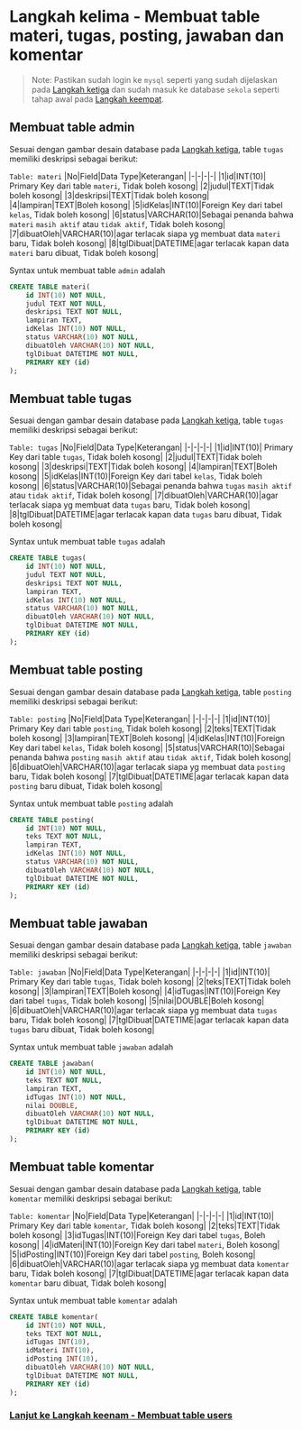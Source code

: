 # Langkah kelima - Membuat table materi, tugas, posting, jawaban dan komentar

> Note: Pastikan sudah login ke `mysql` seperti yang sudah dijelaskan pada [Langkah ketiga](/steps/langkah3.md) dan sudah masuk ke database `sekola` seperti tahap awal pada [Langkah keempat](/steps/langkah4.md).

## Membuat table admin
Sesuai dengan gambar desain database pada [Langkah ketiga](/steps/langkah3.md), table `tugas` memiliki deskripsi sebagai berikut:

`Table: materi`
|No|Field|Data Type|Keterangan|
|-|-|-|-|
|1|id|INT(10)| Primary Key dari table `materi`, Tidak boleh kosong|
|2|judul|TEXT|Tidak boleh kosong|
|3|deskripsi|TEXT|Tidak boleh kosong|
|4|lampiran|TEXT|Boleh kosong|
|5|idKelas|INT(10)|Foreign Key dari tabel `kelas`, Tidak boleh kosong|
|6|status|VARCHAR(10)|Sebagai penanda bahwa `materi` `masih aktif` atau `tidak aktif`, Tidak boleh kosong|
|7|dibuatOleh|VARCHAR(10)|agar terlacak siapa yg membuat data `materi` baru, Tidak boleh kosong|
|8|tglDibuat|DATETIME|agar terlacak kapan data `materi` baru dibuat, Tidak boleh kosong|

Syntax untuk membuat table `admin` adalah 
```sql
CREATE TABLE materi(
    id INT(10) NOT NULL,
    judul TEXT NOT NULL,
    deskripsi TEXT NOT NULL,
    lampiran TEXT,
    idKelas INT(10) NOT NULL,
    status VARCHAR(10) NOT NULL,
    dibuatOleh VARCHAR(10) NOT NULL,
    tglDibuat DATETIME NOT NULL,
    PRIMARY KEY (id)
);
```

## Membuat table tugas
Sesuai dengan gambar desain database pada [Langkah ketiga](/steps/langkah3.md), table `tugas` memiliki deskripsi sebagai berikut:

`Table: tugas`
|No|Field|Data Type|Keterangan|
|-|-|-|-|
|1|id|INT(10)| Primary Key dari table `tugas`, Tidak boleh kosong|
|2|judul|TEXT|Tidak boleh kosong|
|3|deskripsi|TEXT|Tidak boleh kosong|
|4|lampiran|TEXT|Boleh kosong|
|5|idKelas|INT(10)|Foreign Key dari tabel `kelas`, Tidak boleh kosong|
|6|status|VARCHAR(10)|Sebagai penanda bahwa `tugas` `masih aktif` atau `tidak aktif`, Tidak boleh kosong|
|7|dibuatOleh|VARCHAR(10)|agar terlacak siapa yg membuat data `tugas` baru, Tidak boleh kosong|
|8|tglDibuat|DATETIME|agar terlacak kapan data `tugas` baru dibuat, Tidak boleh kosong|

Syntax untuk membuat table `tugas` adalah 
```sql
CREATE TABLE tugas(
    id INT(10) NOT NULL,
    judul TEXT NOT NULL,
    deskripsi TEXT NOT NULL,
    lampiran TEXT,
    idKelas INT(10) NOT NULL,
    status VARCHAR(10) NOT NULL,
    dibuatOleh VARCHAR(10) NOT NULL,
    tglDibuat DATETIME NOT NULL,
    PRIMARY KEY (id)
);
```

## Membuat table posting
Sesuai dengan gambar desain database pada [Langkah ketiga](/steps/langkah3.md), table `posting` memiliki deskripsi sebagai berikut:

`Table: posting`
|No|Field|Data Type|Keterangan|
|-|-|-|-|
|1|id|INT(10)| Primary Key dari table `posting`, Tidak boleh kosong|
|2|teks|TEXT|Tidak boleh kosong|
|3|lampiran|TEXT|Boleh kosong|
|4|idKelas|INT(10)|Foreign Key dari tabel `kelas`, Tidak boleh kosong|
|5|status|VARCHAR(10)|Sebagai penanda bahwa `posting` `masih aktif` atau `tidak aktif`, Tidak boleh kosong|
|6|dibuatOleh|VARCHAR(10)|agar terlacak siapa yg membuat data `posting` baru, Tidak boleh kosong|
|7|tglDibuat|DATETIME|agar terlacak kapan data `posting` baru dibuat, Tidak boleh kosong|

Syntax untuk membuat table `posting` adalah 
```sql
CREATE TABLE posting(
    id INT(10) NOT NULL,
    teks TEXT NOT NULL,
    lampiran TEXT,
    idKelas INT(10) NOT NULL,
    status VARCHAR(10) NOT NULL,
    dibuatOleh VARCHAR(10) NOT NULL,
    tglDibuat DATETIME NOT NULL,
    PRIMARY KEY (id)
);
```

## Membuat table jawaban
Sesuai dengan gambar desain database pada [Langkah ketiga](/steps/langkah3.md), table `jawaban` memiliki deskripsi sebagai berikut:

`Table: jawaban`
|No|Field|Data Type|Keterangan|
|-|-|-|-|
|1|id|INT(10)| Primary Key dari table `tugas`, Tidak boleh kosong|
|2|teks|TEXT|Tidak boleh kosong|
|3|lampiran|TEXT|Boleh kosong|
|4|idTugas|INT(10)|Foreign Key dari tabel `tugas`, Tidak boleh kosong|
|5|nilai|DOUBLE|Boleh kosong|
|6|dibuatOleh|VARCHAR(10)|agar terlacak siapa yg membuat data `tugas` baru, Tidak boleh kosong|
|7|tglDibuat|DATETIME|agar terlacak kapan data `tugas` baru dibuat, Tidak boleh kosong|

Syntax untuk membuat table `jawaban` adalah 
```sql
CREATE TABLE jawaban(
    id INT(10) NOT NULL,
    teks TEXT NOT NULL,
    lampiran TEXT,
    idTugas INT(10) NOT NULL,
    nilai DOUBLE,
    dibuatOleh VARCHAR(10) NOT NULL,
    tglDibuat DATETIME NOT NULL,
    PRIMARY KEY (id)
);
```

## Membuat table komentar
Sesuai dengan gambar desain database pada [Langkah ketiga](/steps/langkah3.md), table `komentar` memiliki deskripsi sebagai berikut:

`Table: komentar`
|No|Field|Data Type|Keterangan|
|-|-|-|-|
|1|id|INT(10)| Primary Key dari table `komentar`, Tidak boleh kosong|
|2|teks|TEXT|Tidak boleh kosong|
|3|idTugas|INT(10)|Foreign Key dari tabel `tugas`, Boleh kosong|
|4|idMateri|INT(10)|Foreign Key dari tabel `materi`, Boleh kosong|
|5|idPosting|INT(10)|Foreign Key dari tabel `posting`, Boleh kosong|
|6|dibuatOleh|VARCHAR(10)|agar terlacak siapa yg membuat data `komentar` baru, Tidak boleh kosong|
|7|tglDibuat|DATETIME|agar terlacak kapan data `komentar` baru dibuat, Tidak boleh kosong|

Syntax untuk membuat table `komentar` adalah 
```sql
CREATE TABLE komentar(
    id INT(10) NOT NULL,
    teks TEXT NOT NULL,
    idTugas INT(10),
    idMateri INT(10),
    idPosting INT(10),
    dibuatOleh VARCHAR(10) NOT NULL,
    tglDibuat DATETIME NOT NULL,
    PRIMARY KEY (id)
);
```

### [Lanjut ke Langkah keenam - Membuat table users](/steps/langkah6.md)